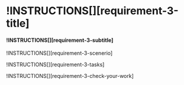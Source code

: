 # !INSTRUCTIONS[][requirement-3-title]

#### !INSTRUCTIONS[][requirement-3-subtitle]

!INSTRUCTIONS[][requirement-3-scenerio]

!INSTRUCTIONS[][requirement-3-tasks]

!INSTRUCTIONS[][requirement-3-check-your-work]